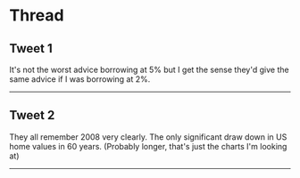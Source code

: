 # Thread

## Tweet 1

It's not the worst advice borrowing at 5% but I get the sense they'd give the same advice if I was borrowing at 2%.

---

## Tweet 2

They all remember 2008 very clearly. The only significant draw down in US home values in 60 years. (Probably longer, that's just the charts I'm looking at)

---

